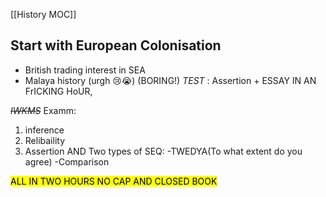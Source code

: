 [[History MOC]]
## Start with European Colonisation
- British trading interest in SEA
- Malaya history (urgh 😢😭) (BORING!)
_TEST_ : Assertion + ESSAY IN AN FrICKING HoUR,



~~_IWKMS_~~
Examm:
1. inference
2. Relibaility
3. Assertion
AND
Two types of SEQ:
-TWEDYA(To what extent do you agree)
-Comparison

<mark class="hltr-cyan"> ALL IN TWO HOURS NO CAP AND CLOSED BOOK </mark>




